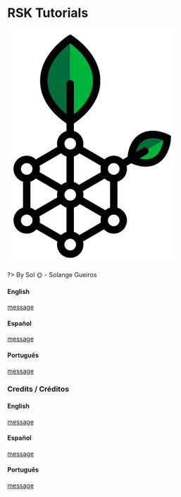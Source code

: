 # RSK Tutorials

![RSK](./images/rsk-logo.png ':size=100')

?> By Sol :sun_with_face: - Solange Gueiros

<!-- tabs:start -->
#### **English**

[message](./readme/message-en.md ':include')

#### **Español**

[message](./readme/message-es.md ':include')

#### **Português**

[message](./readme/message-pt.md ':include')

<!-- tabs:end -->


### Credits / Créditos

<!-- tabs:start -->
#### **English**

[message](./readme/credits-en.md ':include')

#### **Español**

[message](./readme/credits-es.md ':include')

#### **Português**

[message](./readme/credits-pt.md ':include')

<!-- tabs:end -->
